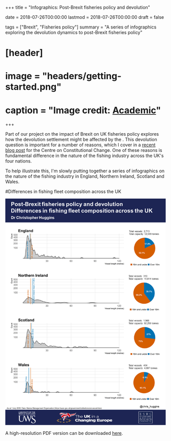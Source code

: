 +++
title = "Infographics: Post-Brexit fisheries policy and devolution"

date = 2018-07-26T00:00:00
lastmod = 2018-07-26T00:00:00
draft = false

tags = ["Brexit", "Fisheries policy"]
summary = "A series of infographics exploring the devolution dynamics to post-Brexit fisheries policy"

# [header]
# image = "headers/getting-started.png"
# caption = "Image credit: [**Academic**](https://github.com/gcushen/hugo-academic/)"

+++

Part of our project on the impact of Brexit on UK fisheries policy explores how the devolution settlement might be affected by the . This devolution question is important for a number of reasons, which I cover in a [recent blog post](https://www.centreonconstitutionalchange.ac.uk/blog/why-devolution-matters-fisheries-policy) for the Centre on Constitutional Change. One of these reasons is fundamental difference in the nature of the fishing industry across the UK's four nations.

To help illustrate this, I'm slowly putting together a series of infographics on the nature of the fishing industry in England, Northern Ireland, Scotland and Wales.

#Differences in fishing fleet composition across the UK

![](https://github.com/christopherhuggins/website/raw/master/static/img/posts/20180726/fisheriesdevo_infographic_fleetcomposition.png)

A high-resolution PDF version can be downloaded [here](pdf/fisheriesdevo_infographic_fleetcomposition.pdf).
